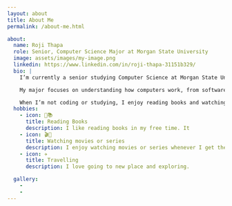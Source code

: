 ```yaml
---
layout: about
title: About Me
permalink: /about-me.html

about:
  name: Roji Thapa
  role: Senior, Computer Science Major at Morgan State University
  image: assets/images/my-image.png
  linkedin: https://www.linkedin.com/in/roji-thapa-31151b329/
  bio: |
    I’m currently a senior studying Computer Science at Morgan State University in Baltimore, Maryland. I expect to graduate in 2026.

    My major focuses on understanding how computers work, from software development and algorithms to data structures and artificial intelligence.

    When I’m not coding or studying, I enjoy reading books and watching movies to relax.
  hobbies:
    - icon: 📖📚
      title: Reading Books
      description: I like reading books in my free time. It 
    - icon: 🎬🍿
      title: Watching movies or series
      description: I enjoy watching movies or series whenever I get the chance.
    - icon: ✈️
      title: Travelling
      description: I love going to new place and exploring.

  gallery:
    - 
    - 
---
```

